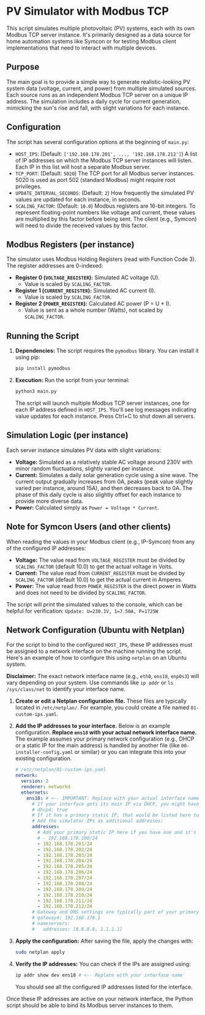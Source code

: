 # PV Simulator with Modbus TCP

This script simulates multiple photovoltaic (PV) systems, each with its own Modbus TCP server instance. It's primarily designed as a data source for home automation systems like Symcon or for testing Modbus client implementations that need to interact with multiple devices.

## Purpose

The main goal is to provide a simple way to generate realistic-looking PV system data (voltage, current, and power) from multiple simulated sources. Each source runs as an independent Modbus TCP server on a unique IP address. The simulation includes a daily cycle for current generation, mimicking the sun's rise and fall, with slight variations for each instance.

## Configuration

The script has several configuration options at the beginning of `main.py`:

*   `HOST_IPS`: (Default: `['192.168.178.201', ..., '192.168.178.212']`) A list of IP addresses on which the Modbus TCP server instances will listen. Each IP in this list will host a separate Modbus server.
*   `TCP_PORT`: (Default: `5020`) The TCP port for all Modbus server instances. 5020 is used as port 502 (standard Modbus) might require root privileges.
*   `UPDATE_INTERVAL_SECONDS`: (Default: `2`) How frequently the simulated PV values are updated for each instance, in seconds.
*   `SCALING_FACTOR`: (Default: `10.0`) Modbus registers are 16-bit integers. To represent floating-point numbers like voltage and current, these values are multiplied by this factor before being sent. The client (e.g., Symcon) will need to divide the received values by this factor.

## Modbus Registers (per instance)

The simulator uses Modbus Holding Registers (read with Function Code 3). The register addresses are 0-indexed:

*   **Register 0 (`VOLTAGE_REGISTER`):** Simulated AC voltage (U).
    *   Value is scaled by `SCALING_FACTOR`.
*   **Register 1 (`CURRENT_REGISTER`):** Simulated AC current (I).
    *   Value is scaled by `SCALING_FACTOR`.
*   **Register 2 (`POWER_REGISTER`):** Calculated AC power (P = U * I).
    *   Value is sent as a whole number (Watts), not scaled by `SCALING_FACTOR`.

## Running the Script

1.  **Dependencies:**
    The script requires the `pymodbus` library. You can install it using pip:
    ```bash
    pip install pymodbus
    ```

2.  **Execution:**
    Run the script from your terminal:
    ```bash
    python3 main.py
    ```
    The script will launch multiple Modbus TCP server instances, one for each IP address defined in `HOST_IPS`. You'll see log messages indicating value updates for each instance. Press Ctrl+C to shut down all servers.

## Simulation Logic (per instance)

Each server instance simulates PV data with slight variations:

*   **Voltage:** Simulated as a relatively stable AC voltage around 230V with minor random fluctuations, slightly varied per instance.
*   **Current:** Simulates a daily solar generation cycle using a sine wave. The current output gradually increases from 0A, peaks (peak value slightly varied per instance, around 15A), and then decreases back to 0A. The phase of this daily cycle is also slightly offset for each instance to provide more diverse data.
*   **Power:** Calculated simply as `Power = Voltage * Current`.

## Note for Symcon Users (and other clients)

When reading the values in your Modbus client (e.g., IP-Symcon) from any of the configured IP addresses:

*   **Voltage:** The value read from `VOLTAGE_REGISTER` must be divided by `SCALING_FACTOR` (default 10.0) to get the actual voltage in Volts.
*   **Current:** The value read from `CURRENT_REGISTER` must be divided by `SCALING_FACTOR` (default 10.0) to get the actual current in Amperes.
*   **Power:** The value read from `POWER_REGISTER` is the direct power in Watts and does not need to be divided by `SCALING_FACTOR`.

The script will print the simulated values to the console, which can be helpful for verification:
`Update: U=230.1V, I=7.50A, P=1725W`

## Network Configuration (Ubuntu with Netplan)

For the script to bind to the configured `HOST_IPS`, these IP addresses must be assigned to a network interface on the machine running the script. Here's an example of how to configure this using `netplan` on an Ubuntu system.

**Disclaimer:** The exact network interface name (e.g., `eth0`, `ens18`, `enp0s3`) will vary depending on your system. Use commands like `ip addr` or `ls /sys/class/net` to identify your interface name.

1.  **Create or edit a Netplan configuration file.**
    These files are typically located in `/etc/netplan/`. For example, you could create a file named `01-custom-ips.yaml`.

2.  **Add the IP addresses to your interface.**
    Below is an example configuration. **Replace `ens18` with your actual network interface name.** The example assumes your primary network configuration (e.g., DHCP or a static IP for the main address) is handled by another file (like `00-installer-config.yaml` or similar) or you can integrate this into your existing configuration.

    ```yaml
    # /etc/netplan/01-custom-ips.yaml
    network:
      version: 2
      renderer: networkd
      ethernets:
        ens18: # <-- IMPORTANT: Replace with your actual interface name
          # If your interface gets its main IP via DHCP, you might have:
          # dhcp4: true
          # If it has a primary static IP, that would be listed here too.
          # Add the simulator IPs as additional addresses:
          addresses:
            # Add your primary static IP here if you have one and it's not managed elsewhere
            # - 192.168.178.100/24
            - 192.168.178.201/24
            - 192.168.178.202/24
            - 192.168.178.203/24
            - 192.168.178.204/24
            - 192.168.178.205/24
            - 192.168.178.206/24
            - 192.168.178.207/24
            - 192.168.178.208/24
            - 192.168.178.209/24
            - 192.168.178.210/24
            - 192.168.178.211/24
            - 192.168.178.212/24
          # Gateway and DNS settings are typically part of your primary IP configuration
          # gateway4: 192.168.178.1
          # nameservers:
          #   addresses: [8.8.8.8, 1.1.1.1]
    ```

3.  **Apply the configuration:**
    After saving the file, apply the changes with:
    ```bash
    sudo netplan apply
    ```

4.  **Verify the IP addresses:**
    You can check if the IPs are assigned using:
    ```bash
    ip addr show dev ens18 # <-- Replace with your interface name
    ```
    You should see all the configured IP addresses listed for the interface.

Once these IP addresses are active on your network interface, the Python script should be able to bind its Modbus server instances to them.
